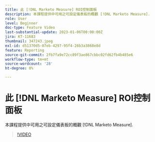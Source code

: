 ```yaml
---
title: 此 [!DNL Marketo Measure] ROI控制面板
description: 本課程提供中可用之可設定儀表板的概觀 [!DNL Marketo Measure].
role: User
level: Beginner
doc-type: Feature Video
last-substantial-update: 2023-01-06T00:00:00Z
jira: KT-11683
thumbnail: 347243.jpeg
exl-id: d51370d5-07eb-4297-95f4-26b3a3868e8d
feature: Reporting
source-git-commit: 2fb7fa9e72cc89f3ae867cbbc02fd62fb4b485e6
workflow-type: tm+mt
source-wordcount: '28'
ht-degree: 0%

---
```


# 此 [!DNL Marketo Measure] ROI控制面板

本課程提供中可用之可設定儀表板的概觀 [!DNL Marketo Measure].

>[!VIDEO](https://video.tv.adobe.com/v/347243/?quality=12&learn=on)
